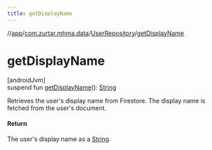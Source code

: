 ```yaml
---
title: getDisplayName
---
```

//[app](../../../index.html)/[com.zurtar.mhma.data](../index.html)/[UserRepository](index.html)/[getDisplayName](get-display-name.html)



# getDisplayName



[androidJvm]\
suspend fun [getDisplayName](get-display-name.html)(): [String](https://kotlinlang.org/api/core/kotlin-stdlib/kotlin/-string/index.html)



Retrieves the user's display name from Firestore. The display name is fetched from the user's document.



#### Return



The user's display name as a [String](https://kotlinlang.org/api/core/kotlin-stdlib/kotlin/-string/index.html).



